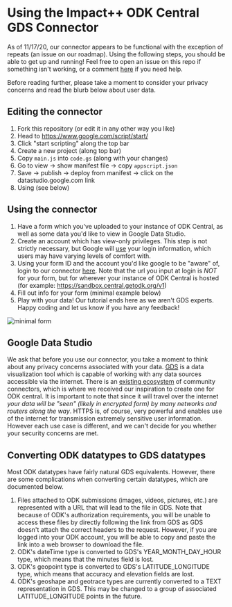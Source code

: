 # Using the Impact++ ODK Central GDS Connector
As of 11/17/20, our connector appears to be functional with the exception of repeats (an issue on our roadmap). Using the following steps, you should be able to get up and running! Feel free to open an issue on this repo if something isn't working, or a comment [here](https://forum.getodk.org/t/create-an-odata-connector-to-use-odk-central-as-data-source-in-google-data-studio/23636/12) if you need help.

Before reading further, please take a moment to consider your privacy concerns and read the blurb below about user data.  

## Editing the connector

1. Fork this repository (or edit it in any other way you like)
2. Head to https://www.google.com/script/start/  
3. Click "start scripting" along the top bar
4. Create a new project (along top bar)
5. Copy `main.js` into `code.gs` (along with your changes)
6. Go to view &rarr; show manifest file &rarr; copy `appscript.json`
7. Save &rarr; publish &rarr; deploy from manifest &rarr; click on the datastudio.google.com link
3. Using (see below)

## Using the connector

1. Have a form which you've uploaded to your instance of ODK Central, as well as some data you'd like to view in Google Data Studio.
2. Create an account which has view-only privileges. This step is not strictly necessary, but Google will [use](https://support.google.com/datastudio/answer/9053467?hl=en) your login information, which users may have varying levels of comfort with.
3. Using your form ID and the account you'd like google to be "aware" of, login to our connector [here](https://datastudio.google.com/u/0/datasources/create?connectorId=AKfycbwlLqb1ZWaB0mPpdfG8o-JhKv6BnPubbqL-VLg9cfA). Note that the url you input at login is *NOT* for your form, but for wherever your instance of ODK Central is hosted (for example: https://sandbox.central.getodk.org/v1)
4. Fill out info for your form (minimal example below)
5. Play with your data! Our tutorial ends here as we aren't GDS experts. Happy coding and let us know if you have any feedback!

![minimal form](https://github.com/UDub-Impact/OData-Connector/blob/master/form.PNG)

## Google Data Studio
We ask that before you use our connector, you take a moment to think about any privacy concerns associated with your data. [GDS](https://developers.google.com/datastudio) is a data visualization tool which is capable of working with any data sources accessible via the internet. There is an [existing ecosystem](https://datastudio.google.com/data) of community connectors, which is where we received our inspiration to create one for ODK central. It is important to note that since it will travel over the internet *your data will be "seen" (likely in encrypted form) by many networks and routers along the way*. HTTPS is, of course, very powerful and enables use of the internet for transmission extremely sensitive user information. However each use case is different, and we can't decide for you whether your security concerns are met.

## Converting ODK datatypes to GDS datatypes
Most ODK datatypes have fairly natural GDS equivalents. However, there are some complications when converting certain datatypes, which are documented below.

1. Files attached to ODK submissions (images, videos, pictures, etc.) are represented with a URL that will lead to the file in GDS. Note that because of ODK's authorization requirements, you will be unable to access these files by directly following the link from GDS as GDS doesn't attach the correct headers to the request. However, if you are logged into your ODK account, you will be able to copy and paste the link into a web browser to download the file.
2. ODK's dateTime type is converted to GDS's YEAR_MONTH_DAY_HOUR type, which means that the minutes field is lost.
3. ODK's geopoint type is converted to GDS's LATITUDE_LONGITUDE type, which means that accuracy and elevation fields are lost.
4. ODK's geoshape and geotrace types are currently converted to a TEXT representation in GDS. This may be changed to a group of associated LATITUDE_LONGITUDE points in the future.
